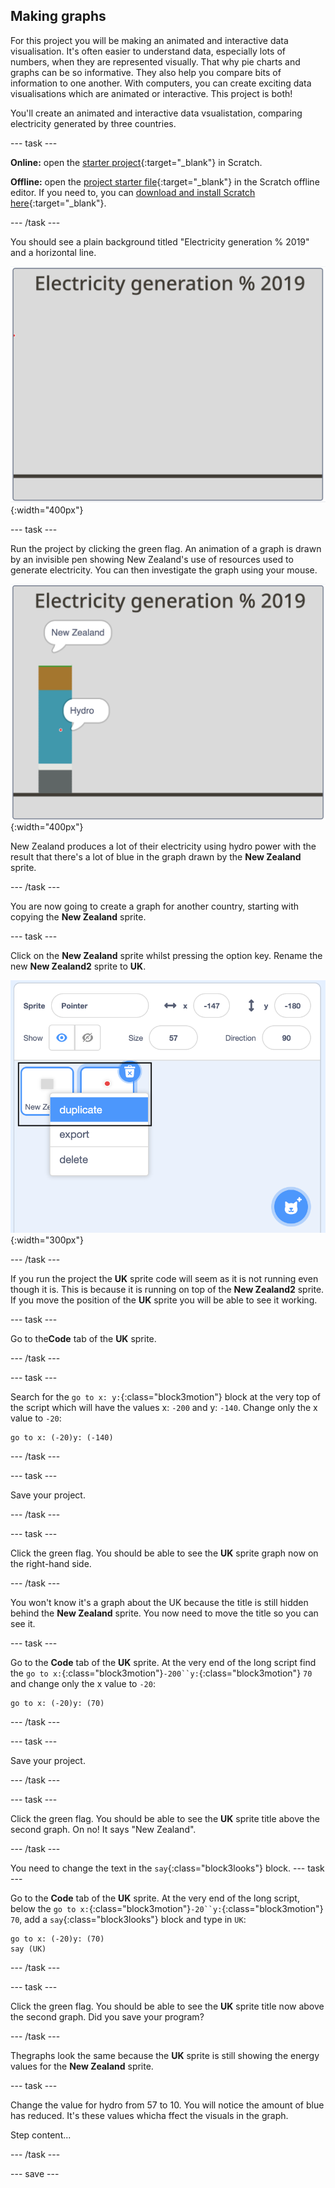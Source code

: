 ## Making graphs

For this project you will be making an animated and interactive data visualisation. It's often easier to understand data, especially lots of numbers, when they are represented visually. That why pie charts and graphs can be so informative. They also help you compare bits of information to one another. With computers, you can create exciting data visualisations which are animated or interactive. This project is both!

You'll create an animated and interactive data vsualistation, comparing electricity generated by three countries.

--- task ---

**Online:** open the [starter project](http://rpf.io/electricity-generation-on){:target="_blank"} in Scratch.
 
**Offline:** open the [project starter file](http://rpf.io/p/en/serene-scene-go){:target="_blank"} in the Scratch offline editor. If you need to, you can [download and install Scratch here](https://scratch.mit.edu/download){:target="_blank"}.

--- /task ---

You should see a plain background titled "Electricity generation % 2019" and a horizontal line.

![image of background](images/electricity-starter.png){:width="400px"}

--- task ---

Run the project by clicking the green flag. An animation of a graph is drawn by an invisible pen showing New Zealand's use of resources used to generate electricity. You can then investigate the graph using your mouse.

![image of background](images/electricity-starter-green-flag.png){:width="400px"}

New Zealand produces a lot of their electricity using hydro power with the result that there's a lot of blue in the graph drawn by the **New Zealand** sprite.

--- /task ---

You are now going to create a graph for another country, starting with copying the **New Zealand** sprite.  

--- task ---

Click on the **New Zealand** sprite whilst pressing the option key. Rename the new **New Zealand2** sprite to **UK**.

![image of background](images/electricity-copy-sprite.png){:width="300px"}

--- /task ---

If you run the project the **UK** sprite code will seem as it is not running even though it is. This is because it is running on top of the **New Zealand2** sprite. If you move the position of the **UK** sprite you will be able to see it working.

--- task ---

Go to the**Code** tab of the **UK** sprite.

--- /task ---

--- task ---

Search for the `go to x: y:`{:class="block3motion"} block at the very top of the script which will have the values x: `-200` and y: `-140`. Change only the x value to `-20`:

```blocks3
go to x: (-20)y: (-140)
```

--- /task ---

--- task ---

Save your project.

--- /task ---

--- task ---

Click the green flag. You should be able to see the **UK** sprite graph now on the right-hand side.

--- /task ---

You won't know it's a graph about the UK because the title is still hidden behind the **New Zealand** sprite. You now need to move the title so you can see it.

--- task ---

Go to the **Code** tab of the **UK** sprite. At the very end of the long script find the `go to x:`{:class="block3motion"}`-200``y:`{:class="block3motion"} `70` and change only the x value to `-20`:

```blocks3
go to x: (-20)y: (70)
```

--- /task ---

--- task ---

Save your project.

--- /task ---

--- task ---

Click the green flag. You should be able to see the **UK** sprite title above the second graph. On no! It says "New Zealand".

--- /task ---

You need to change the text in the `say`{:class="block3looks"} block. 
--- task ---

Go to the **Code** tab of the **UK** sprite. At the very end of the long script, below the `go to x:`{:class="block3motion"}`-20``y:`{:class="block3motion"} `70`, add a `say`{:class="block3looks"} block and type in `UK`:

```blocks3
go to x: (-20)y: (70)
say (UK)
```
--- /task ---

--- task ---

Click the green flag. You should be able to see the **UK** sprite title now above the second graph. Did you save your program?

--- /task ---

Thegraphs look the same because the **UK** sprite is still showing the energy values for the **New Zealand** sprite.

--- task ---



Change the value for hydro from 57 to 10. You will notice the amount of blue has reduced. It's these values whicha ffect the visuals in the graph.

Step content...

--- /task ---

--- save ---
